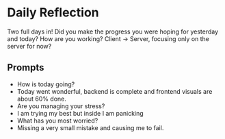 # Daily Reflection
Two full days in! Did you make the progress you were hoping for yesterday and today? How are you working? Client -> Server, focusing only on the server for now?  

## Prompts
- How is today going? 
- Today went wonderful, backend is complete and frontend visuals are about 60% done.
- Are you managing your stress?
- I am trying my best but inside I am panicking
- What has you most worried?
- Missing a very small mistake and causing me to fail.